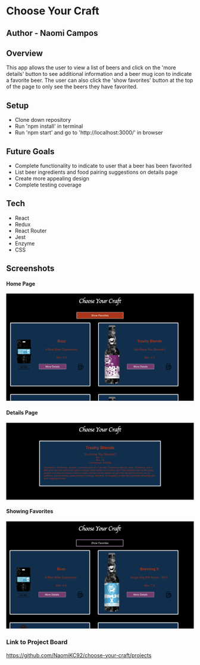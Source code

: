 # Choose Your Craft

## Author - Naomi Campos

## Overview
This app allows the user to view a list of beers and click on the 'more details' button to see additional information and a beer mug icon to indicate a favorite beer. The user can also click the 'show favorites' button at the top of the page to only see the beers they have favorited.

## Setup
- Clone down repository
- Run 'npm install' in terminal
- Run 'npm start' and go to 'http://localhost:3000/' in browser

## Future Goals
- Complete functionality to indicate to user that a beer has been favorited
- List beer ingredients and food pairing suggestions on details page
- Create more appealing design
- Complete testing coverage

## Tech 
- React
- Redux
- React Router
- Jest
- Enzyme
- CSS

## Screenshots
#### Home Page
![Home](src/images/home.png)

#### Details Page
![Details](src/images/details.png)

#### Showing Favorites
![Favorites](src/images/favorites.png)

### Link to Project Board
https://github.com/NaomiKC92/choose-your-craft/projects



